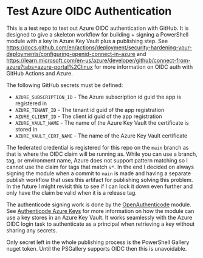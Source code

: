 # Test Azure OIDC Authentication

This is a test repo to test out Azure OIDC authentication with GitHub.
It is designed to give a skeleton workflow for building + signing a PowerShell module with a key in Azure Key Vault plus a publishing step.
See https://docs.github.com/en/actions/deployment/security-hardening-your-deployments/configuring-openid-connect-in-azure and https://learn.microsoft.com/en-us/azure/developer/github/connect-from-azure?tabs=azure-portal%2Clinux for more information on OIDC auth with GitHub Actions and Azure.

The following GitHub secrets must be defined:

+ `AZURE_SUBSCRIPTION_ID` - The Azure subscription id guid the app is registered in
+ `AZURE_TENANT_ID` - The tenant id guid of the app registration
+ `AZURE_CLIENT_ID` - The client id guid of the app registration
+ `AZURE_VAULT_NAME` - The name of the Azure Key Vault the certificate is stored in
+ `AZURE_VAULT_CERT_NAME` - The name of the Azure Key Vault certificate

The federated credential is registered for this repo on the `main` branch as that is where the OIDC claim will be running as.
While you can use a branch, tag, or environment name, Azure does not support pattern matching so I cannot use the claim for tags that match `v*`.
In the end I decided on always signing the module when a commit to `main` is made and having a separate publish workflow that uses this artifact for publishing solving this problem.
In the future I might revisit this to see if I can lock it down even further and only have the claim be valid when it is a release tag.

The authenticode signing work is done by the [OpenAuthenticode](https://github.com/jborean93/PowerShell-OpenAuthenticode/tree/main) module.
See [Authenticode Azure Keys](https://github.com/jborean93/PowerShell-OpenAuthenticode/blob/main/docs/en-US/about_AuthenticodeAzureKeys.md) for more information on how the module can use a key stores in an Azure Key Vault.
It works seamlessly with the Azure OIDC login task to authenticate as a principal when retrieving a key without sharing any secrets.

Only secret left in the whole publishing process is the PowerShell Gallery nuget token.
Until the PSGallery supports OIDC then this is unavoidable.
